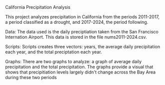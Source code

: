California Precipitation Analysis

This project analyzes precipitation in California from the periods 2011-2017, a period classified as a drought, and 2017-2024, the period following.

Data:
The data used is the daily preciptiation taken from the San Francisco Internation Airport. This data is stored in the file nums2011-2024.csv.

Scripts:
Scripts creates three vectors: years, the average daily precipitation each year, and the total preciptation each year.

Graphs:
There are two graphs to analyze: a graph of average daily precipitation and the total precipitation. The graphs provide a visual that shows that precipitiation levels largely didn't change across the Bay Area during these two periods
